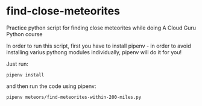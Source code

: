 # find-close-meteorites
Practice python script for finding close meteorites while doing A Cloud Guru Python course

In order to run this script, first you have to install pipenv - in order to avoid installing varius pythong modules individually, pipenv will do it for you!

Just run:

```
pipenv install

```

and then run the code using pipenv:

```
pipenv meteors/find-meteorites-within-200-miles.py

```
